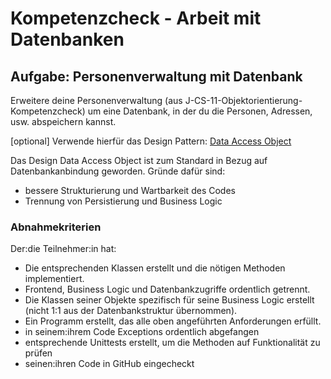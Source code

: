 # Kompetenzcheck - Arbeit mit Datenbanken

## Aufgabe: Personenverwaltung mit Datenbank

Erweitere deine Personenverwaltung (aus J-CS-11-Objektorientierung-Kompetenzcheck) um eine Datenbank, in der du die Personen, Adressen, usw. abspeichern kannst. 

[optional] Verwende hierfür das Design Pattern: [Data Access Object](https://www.geeksforgeeks.org/data-access-object-pattern/)

Das Design Data Access Object ist zum Standard in Bezug auf Datenbankanbindung geworden. Gründe dafür sind:
- bessere Strukturierung und Wartbarkeit des Codes
- Trennung von Persistierung und Business Logic

### Abnahmekriterien

Der:die Teilnehmer:in hat:
- Die entsprechenden Klassen erstellt und die nötigen Methoden implementiert.
- Frontend, Business Logic und Datenbankzugriffe ordentlich getrennt.
- Die Klassen seiner Objekte spezifisch für seine Business Logic erstellt (nicht 1:1 aus der Datenbankstruktur übernommen).
- Ein Programm erstellt, das alle oben angeführten Anforderungen erfüllt.
- in seinem:ihrem Code Exceptions ordentlich abgefangen
- entsprechende Unittests erstellt, um die Methoden auf Funktionalität zu prüfen
- seinen:ihren Code in GitHub eingecheckt